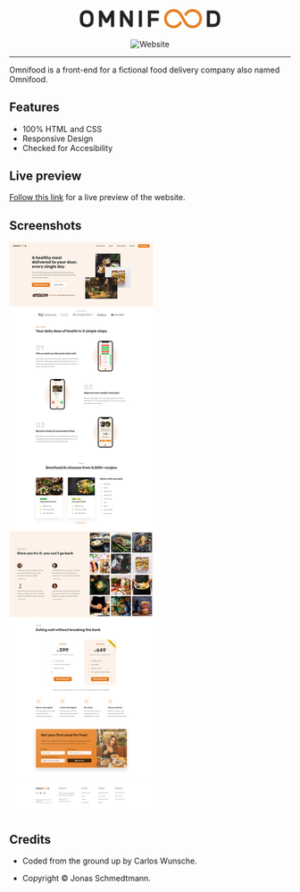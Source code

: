 <div align="center">
  <a href="https://cw-omnifood.netlify.app">
    <img width="50%" src="img/omnifood-logo.png" alt="Omnifood Logo by Jonas Schmedtmann" title="Omnifood Logo by Jonas Schmedtmann">
  </a>
</div>
<br/>
<div align="center">
  <img src="https://img.shields.io/website?up_message=online&amp;url=https%3A%2F%2Fcw-omnifood.netlify.app" alt="Website">
</div>

---

Omnifood is a front-end for a fictional food delivery company also named Omnifood.

## Features

- 100% HTML and CSS
- Responsive Design
- Checked for Accesibility

## Live preview

[Follow this link](https://cw-omnifood.netlify.app) for a live preview of the website.

## Screenshots

![Preview Image](/img/preview.png)

<!-- ![Hero Section](/img/screenshots/screenshot-01.png)
![Hero Section](/img/screenshots/screenshot-02.png)
![Hero Section](/img/screenshots/screenshot-03.png)
![Hero Section](/img/screenshots/screenshot-04.png)
![Hero Section](/img/screenshots/screenshot-05.png)
![Hero Section](/img/screenshots/screenshot-06.png) -->

## Credits

- Coded from the ground up by Carlos Wunsche.

- Copyright &copy; Jonas Schmedtmann.
